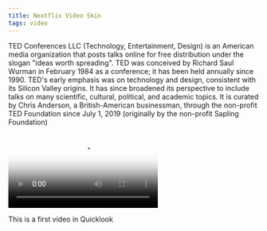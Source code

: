 ```yaml
---
title: Nextflix Video Skin
tags: video
---
```


TED Conferences LLC (Technology, Entertainment, Design) is an American media organization that posts talks online for free distribution under the slogan "ideas worth spreading". TED was conceived by Richard Saul Wurman in February 1984 as a conference; it has been held annually since 1990. TED's early emphasis was on technology and design, consistent with its Silicon Valley origins. It has since broadened its perspective to include talks on many scientific, cultural, political, and academic topics. It is curated by Chris Anderson, a British-American businessman, through the non-profit TED Foundation since July 1, 2019 (originally by the non-profit Sapling Foundation)

<link rel="stylesheet" href="/assets/css/player.css">
<script src="/assets/js/players.js"></script>
<script src="/assets/js/player.js"></script>
<video controls crossorigin playsinline poster="https://d2z1w4aiblvrwu.cloudfront.net/ad/n3wJ/snickers-first-visitors-small-10.jpg" id="player">
	<source src="https://r3---sn-i3belnl7.c.2mdn.net/videoplayback/id/54326e141aefa16c/itag/347/source/web_video_ads/ctier/L/acao/yes/ip/0.0.0.0/ipbits/0/expire/1631384739/sparams/acao,ctier,expire,id,ip,ipbits,itag,mh,mip,mm,mn,ms,mv,mvi,pl,source/signature/1B3180F4CE58C2D3055AAA64411DCF2014245764.69616D5EEB6B2499311E3BCB92F233B0B2D227FA/key/cms1/cms_redirect/yes/mh/Cu/mip/113.23.115.78/mm/32/mn/sn-i3belnl7/ms/su/mt/1599848676/mv/m/mvi/3/pl/24?cpn=KCBXtAMJ6EMGhgmL&file=file.mp4" type="video/mp4" size="1080">
	<track kind="captions" label="English" srclang="en" default src="https://cdn.plyr.io/static/demo/View_From_A_Blue_Moon_Trailer-HD.en.vtt">
	<track kind="captions" label="Français" srclang="fr" src="https://cdn.plyr.io/static/demo/View_From_A_Blue_Moon_Trailer-HD.fr.vtt">
</video>

This is a first video in Quicklook
